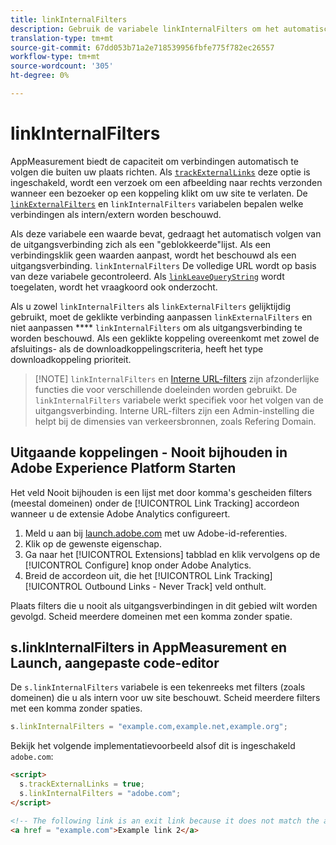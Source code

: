 ```yaml
---
title: linkInternalFilters
description: Gebruik de variabele linkInternalFilters om het automatisch volgen van de uitgangsverbinding te helpen.
translation-type: tm+mt
source-git-commit: 67dd053b71a2e718539956fbfe775f782ec26557
workflow-type: tm+mt
source-wordcount: '305'
ht-degree: 0%

---
```



# linkInternalFilters

AppMeasurement biedt de capaciteit om verbindingen automatisch te volgen die buiten uw plaats richten. Als [`trackExternalLinks`](trackexternallinks.md) deze optie is ingeschakeld, wordt een verzoek om een afbeelding naar rechts verzonden wanneer een bezoeker op een koppeling klikt om uw site te verlaten. De [`linkExternalFilters`](linkexternalfilters.md) en `linkInternalFilters` variabelen bepalen welke verbindingen als intern/extern worden beschouwd.

Als deze variabele een waarde bevat, gedraagt het automatisch volgen van de uitgangsverbinding zich als een &quot;geblokkeerde&quot;lijst. Als een verbindingsklik geen waarden aanpast, wordt het beschouwd als een uitgangsverbinding. `linkInternalFilters` De volledige URL wordt op basis van deze variabele gecontroleerd. Als [`linkLeaveQueryString`](linkleavequerystring.md) wordt toegelaten, wordt het vraagkoord ook onderzocht.

Als u zowel `linkInternalFilters` als `linkExternalFilters` gelijktijdig gebruikt, moet de geklikte verbinding aanpassen `linkExternalFilters` en niet aanpassen **** `linkInternalFilters` om als uitgangsverbinding te worden beschouwd. Als een geklikte koppeling overeenkomt met zowel de afsluitings- als de downloadkoppelingscriteria, heeft het type downloadkoppeling prioriteit.

>[!NOTE] `linkInternalFilters` en [Interne URL-filters](/help/admin/admin/internal-url-filter-admin.md) zijn afzonderlijke functies die voor verschillende doeleinden worden gebruikt. De `linkInternalFilters` variabele werkt specifiek voor het volgen van de uitgangsverbinding. Interne URL-filters zijn een Admin-instelling die helpt bij de dimensies van verkeersbronnen, zoals Refering Domain.

## Uitgaande koppelingen - Nooit bijhouden in Adobe Experience Platform Starten

Het veld Nooit bijhouden is een lijst met door komma&#39;s gescheiden filters (meestal domeinen) onder de [!UICONTROL Link Tracking] accordeon wanneer u de extensie Adobe Analytics configureert.

1. Meld u aan bij [launch.adobe.com](https://launch.adobe.com) met uw Adobe-id-referenties.
2. Klik op de gewenste eigenschap.
3. Ga naar het [!UICONTROL Extensions] tabblad en klik vervolgens op de [!UICONTROL Configure] knop onder Adobe Analytics.
4. Breid de accordeon uit, die het [!UICONTROL Link Tracking] [!UICONTROL Outbound Links - Never Track] veld onthult.

Plaats filters die u nooit als uitgangsverbindingen in dit gebied wilt worden gevolgd. Scheid meerdere domeinen met een komma zonder spatie.

## s.linkInternalFilters in AppMeasurement en Launch, aangepaste code-editor

De `s.linkInternalFilters` variabele is een tekenreeks met filters (zoals domeinen) die u als intern voor uw site beschouwt. Scheid meerdere filters met een komma zonder spaties.

```js
s.linkInternalFilters = "example.com,example.net,example.org";
```

Bekijk het volgende implementatievoorbeeld alsof dit is ingeschakeld `adobe.com`:

```html
<script>
  s.trackExternalLinks = true;
  s.linkInternalFilters = "adobe.com";
</script>

<!-- The following link is an exit link because it does not match the anything under linkInternalFilters -->
<a href = "example.com">Example link 2</a>
```
